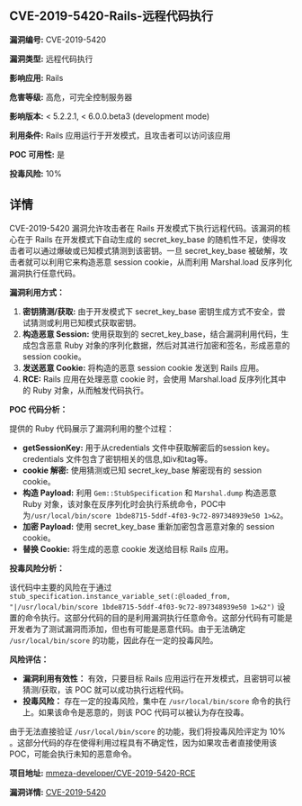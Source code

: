 ## CVE-2019-5420-Rails-远程代码执行

**漏洞编号:** CVE-2019-5420

**漏洞类型:** 远程代码执行

**影响应用:** Rails

**危害等级:** 高危，可完全控制服务器

**影响版本:** < 5.2.2.1, < 6.0.0.beta3 (development mode)

**利用条件:** Rails 应用运行于开发模式，且攻击者可以访问该应用

**POC 可用性:** 是

**投毒风险:** 10%

## 详情

CVE-2019-5420 漏洞允许攻击者在 Rails 开发模式下执行远程代码。该漏洞的核心在于 Rails 在开发模式下自动生成的 secret_key_base 的随机性不足，使得攻击者可以通过爆破或已知模式猜测到该密钥。一旦 secret_key_base 被破解，攻击者就可以利用它来构造恶意 session cookie，从而利用 Marshal.load 反序列化漏洞执行任意代码。

**漏洞利用方式：**

1.  **密钥猜测/获取:**  由于开发模式下 secret_key_base 密钥生成方式不安全，尝试猜测或利用已知模式获取密钥。
2.  **构造恶意 Session:**  使用获取到的 secret_key_base，结合漏洞利用代码，生成包含恶意 Ruby 对象的序列化数据，然后对其进行加密和签名，形成恶意的 session cookie。
3.  **发送恶意 Cookie:**  将构造的恶意 session cookie 发送到 Rails 应用。
4.  **RCE:**  Rails 应用在处理恶意 cookie 时，会使用 Marshal.load 反序列化其中的 Ruby 对象，从而触发代码执行。

**POC 代码分析：**

提供的 Ruby 代码展示了漏洞利用的整个过程：

*   **getSessionKey:** 用于从credentials 文件中获取解密后的session key。credentials 文件包含了密钥相关的信息,如iv和tag等。
*   **cookie 解密:**  使用猜测或已知 secret_key_base 解密现有的 session cookie。
*   **构造 Payload:**  利用 `Gem::StubSpecification` 和 `Marshal.dump` 构造恶意 Ruby 对象，该对象在反序列化时会执行系统命令，POC中为`/usr/local/bin/score 1bde8715-5ddf-4f03-9c72-897348939e50 1>&2`。
*   **加密 Payload:**  使用 secret_key_base 重新加密包含恶意对象的 session cookie。
*   **替换 Cookie:**  将生成的恶意 cookie 发送给目标 Rails 应用。

**投毒风险分析：**

该代码中主要的风险在于通过 `stub_specification.instance_variable_set(:@loaded_from, "|/usr/local/bin/score 1bde8715-5ddf-4f03-9c72-897348939e50 1>&2")` 设置的命令执行。这部分代码的目的是利用漏洞执行任意命令。这部分代码有可能是开发者为了测试漏洞而添加，但也有可能是恶意代码。由于无法确定 `/usr/local/bin/score` 的功能，因此存在一定的投毒风险。

**风险评估：**

*   **漏洞利用有效性：**  有效，只要目标 Rails 应用运行在开发模式，且密钥可以被猜测/获取，该 POC 就可以成功执行远程代码。
*   **投毒风险：**  存在一定的投毒风险，集中在 `/usr/local/bin/score` 命令的执行上。如果该命令是恶意的，则该 POC 代码可以被认为存在投毒。

由于无法直接验证 `/usr/local/bin/score` 的功能，我们将投毒风险评定为 10% 。这部分代码的存在使得利用过程具有不确定性，因为如果攻击者直接使用该 POC，可能会执行未知的恶意命令。

**项目地址:** [mmeza-developer/CVE-2019-5420-RCE](https://github.com/mmeza-developer/CVE-2019-5420-RCE)

**漏洞详情:** [CVE-2019-5420](https://nvd.nist.gov/vuln/detail/CVE-2019-5420)
